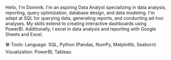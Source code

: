 

Hello, I'm Dominik. I'm an aspiring Data Analyst specializing in data analysis, reporting, query optimization, database design, and data modeling.
I'm adept at SQL for querying data, generating reports, and conducting ad-hoc analyses. 
My skills extend to creating interactive dashboards using PowerBI. 
Additionally, I excel in data analysis and reporting with Google Sheets and Excel.

🛠️ Tools: 
Language: SQL, Python (Pandas, NumPy, Matplotlib, Seaborn)
Visualization: PowerBI, Tableau
